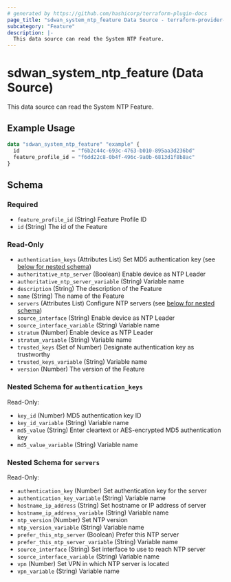 ```yaml
---
# generated by https://github.com/hashicorp/terraform-plugin-docs
page_title: "sdwan_system_ntp_feature Data Source - terraform-provider-sdwan"
subcategory: "Feature"
description: |-
  This data source can read the System NTP Feature.
---
```


# sdwan_system_ntp_feature (Data Source)

This data source can read the System NTP Feature.

## Example Usage

```terraform
data "sdwan_system_ntp_feature" "example" {
  id                 = "f6b2c44c-693c-4763-b010-895aa3d236bd"
  feature_profile_id = "f6dd22c8-0b4f-496c-9a0b-6813d1f8b8ac"
}
```

<!-- schema generated by tfplugindocs -->
## Schema

### Required

- `feature_profile_id` (String) Feature Profile ID
- `id` (String) The id of the Feature

### Read-Only

- `authentication_keys` (Attributes List) Set MD5 authentication key (see [below for nested schema](#nestedatt--authentication_keys))
- `authoritative_ntp_server` (Boolean) Enable device as NTP Leader
- `authoritative_ntp_server_variable` (String) Variable name
- `description` (String) The description of the Feature
- `name` (String) The name of the Feature
- `servers` (Attributes List) Configure NTP servers (see [below for nested schema](#nestedatt--servers))
- `source_interface` (String) Enable device as NTP Leader
- `source_interface_variable` (String) Variable name
- `stratum` (Number) Enable device as NTP Leader
- `stratum_variable` (String) Variable name
- `trusted_keys` (Set of Number) Designate authentication key as trustworthy
- `trusted_keys_variable` (String) Variable name
- `version` (Number) The version of the Feature

<a id="nestedatt--authentication_keys"></a>
### Nested Schema for `authentication_keys`

Read-Only:

- `key_id` (Number) MD5 authentication key ID
- `key_id_variable` (String) Variable name
- `md5_value` (String) Enter cleartext or AES-encrypted MD5 authentication key
- `md5_value_variable` (String) Variable name


<a id="nestedatt--servers"></a>
### Nested Schema for `servers`

Read-Only:

- `authentication_key` (Number) Set authentication key for the server
- `authentication_key_variable` (String) Variable name
- `hostname_ip_address` (String) Set hostname or IP address of server
- `hostname_ip_address_variable` (String) Variable name
- `ntp_version` (Number) Set NTP version
- `ntp_version_variable` (String) Variable name
- `prefer_this_ntp_server` (Boolean) Prefer this NTP server
- `prefer_this_ntp_server_variable` (String) Variable name
- `source_interface` (String) Set interface to use to reach NTP server
- `source_interface_variable` (String) Variable name
- `vpn` (Number) Set VPN in which NTP server is located
- `vpn_variable` (String) Variable name
